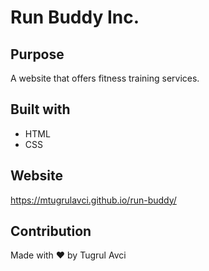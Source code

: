 # Run Buddy Inc.

## Purpose
A website that offers fitness training services.

## Built with
* HTML
* CSS

## Website
https://mtugrulavci.github.io/run-buddy/

## Contribution
Made with ❤️ by Tugrul Avci
